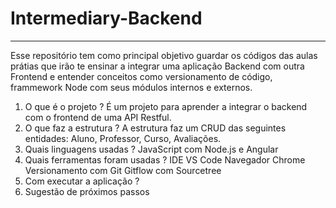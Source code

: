 # Intermediary-Backend
-------------
Esse repositório tem como principal objetivo guardar os códigos das aulas prátias que irão te ensinar a integrar uma aplicação Backend com outra Frontend e entender conceitos como versionamento de código, frammework Node com seus módulos internos e externos.

1. O que é o projeto ?
  É um projeto para aprender a integrar o backend com o frontend de uma API Restful.
2. O que faz a estrutura ?
  A estrutura faz um CRUD das seguintes entidades: Aluno, Professor, Curso, Avaliações. 
3. Quais linguagens usadas ?
  JavaScript com Node.js e Angular
4. Quais ferramentas foram usadas ?
  IDE VS Code
  Navegador Chrome
  Versionamento com Git
  Gitflow com Sourcetree
6. Com executar a aplicação ?
7. Sugestão de próximos passos 
